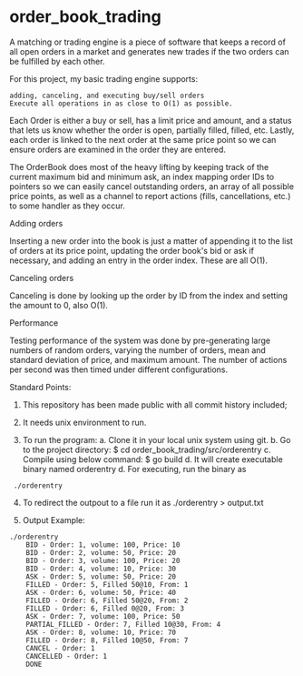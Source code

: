# order_book_trading
A matching or trading engine is a piece of software that keeps a record of all open orders in a market and generates new trades if the two orders can be fulfilled by each other.

For this project, my basic trading engine supports:

    adding, canceling, and executing buy/sell orders
    Execute all operations in as close to O(1) as possible.
    
Each Order is either a buy or sell, has a limit price and amount, and a status that lets us know whether the order is open, partially filled, filled, etc. 
Lastly, each order is linked to the next order at the same price point so we can ensure orders are examined in the order they are entered.

The OrderBook does most of the heavy lifting by keeping track of the current maximum bid and minimum ask, an index mapping order IDs to pointers so we can easily cancel outstanding orders, an array of all possible price points, as well as a channel to report actions (fills, cancellations, etc.) to some handler as they occur.

Adding orders

Inserting a new order into the book is just a matter of appending it to the list of orders at its price point, updating the order book's bid or ask if necessary, and adding an entry in the order index. These are all O(1).

Canceling orders

Canceling is done by looking up the order by ID from the index and setting the amount to 0, also O(1). 

Performance

Testing performance of the system was done by pre-generating large numbers of random orders, varying the number of orders, mean and standard deviation of price, and maximum amount. The number of actions per second was then timed under different configurations.

Standard Points:

   1. This repository has been made public with all commit history included;

   2. It needs unix environment to run.
    
   3. To run the program: a. Clone it in your local unix system using git. b. Go to the project directory: $ cd        order_book_trading/src/orderentry c. Compile using below command: $ go build d. It will create executable binary named orderentry d. For executing, run the binary as  

     ./orderentry
    
   4. To redirect the outpout to a file run it as ./orderentry > output.txt
    
   5. Output Example:
   
    ./orderentry
        BID - Order: 1, volume: 100, Price: 10
        BID - Order: 2, volume: 50, Price: 20
        BID - Order: 3, volume: 100, Price: 20
        BID - Order: 4, volume: 10, Price: 30
        ASK - Order: 5, volume: 50, Price: 20
        FILLED - Order: 5, Filled 50@10, From: 1
        ASK - Order: 6, volume: 50, Price: 40
        FILLED - Order: 6, Filled 50@20, From: 2
        FILLED - Order: 6, Filled 0@20, From: 3
        ASK - Order: 7, volume: 100, Price: 50
        PARTIAL_FILLED - Order: 7, Filled 10@30, From: 4
        ASK - Order: 8, volume: 10, Price: 70
        FILLED - Order: 8, Filled 10@50, From: 7
        CANCEL - Order: 1
        CANCELLED - Order: 1
        DONE


